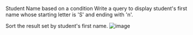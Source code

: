 Student Name based on a condition
Write a query to display student's first name whose starting letter is 'S' and ending with 'n'. 

Sort the result set by student's first name. 
![image](https://user-images.githubusercontent.com/103244472/171692299-f8a7fa9e-d528-4beb-a89a-066cec5df92a.png)
